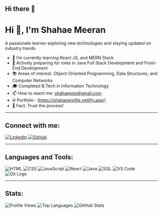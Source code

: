 ## Hi there 👋

# Hi 👋, I'm Shahae Meeran 

A passionate learner exploring new technologies and staying updated on industry trends.

- 🌱 I’m currently learning  React JS, and MERN Stack
- 💼 Actively preparing for roles in Java Full Stack Development and Front-End Development
- 📚 Areas of interest: Object-Oriented Programming, Data Structures, and Computer Networks
- 🎓 Completed B.Tech in Information Technology
- 📫 How to reach me: shahaepno@gmail.com
- 🌐 Portfolio : (https://shahaeprofile.netlify.app/)
- 💬 Fact: Trust the process!

---

## Connect with me:
[![LinkedIn](https://img.shields.io/badge/LinkedIn-blue?style=flat-square&logo=linkedin)](https://www.linkedin.com/in/shahae/)
[![GitHub](https://img.shields.io/badge/GitHub-black?style=flat-square&logo=github)](https://github.com/shahae7)

---

## Languages and Tools:
![HTML](https://img.shields.io/badge/HTML-E34F26?style=flat-square&logo=html5&logoColor=white)
![CSS](https://img.shields.io/badge/CSS-1572B6?style=flat-square&logo=css3&logoColor=white)
![JavaScript](https://img.shields.io/badge/JavaScript-F7DF1E?style=flat-square&logo=javascript&logoColor=black)
![React](https://img.shields.io/badge/React-20232A?style=flat-square&logo=react&logoColor=61DAFB)
![Java](https://img.shields.io/badge/Java-007396?style=flat-square&logo=java&logoColor=white)
![SQL](https://img.shields.io/badge/SQL-003B57?style=flat-square&logo=postgresql&logoColor=white)
![VS Code](https://img.shields.io/badge/VS_Code-007ACC?style=flat-square&logo=visual-studio-code&logoColor=white)
![Git Logo](https://git-scm.com/images/logos/downloads/Git-Icon-1788C.png)


---

## Stats:
![Profile Views](https://komarev.com/ghpvc/?username=shahae7&label=Profile%20views&color=0e75b6&style=flat)
![Top Languages](https://github-readme-stats.vercel.app/api/top-langs/?username=shahae7&layout=compact&theme=radical)
![GitHub Stats](https://github-readme-stats.vercel.app/api?username=shahae7&show_icons=true&theme=radical)
